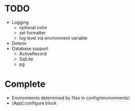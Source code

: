 TODO
====

* Logging
  * optional color
  * set formatter
  * log level via environment variable
* Dotenv
* Database support
  * ActiveRecord
  * SqlLite
  * pg


Complete
========

* Environments determined by files in config/environments/
* [App].configure block
